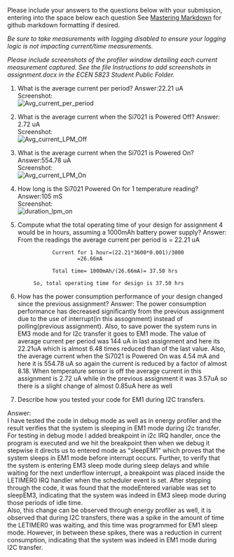 Please include your answers to the questions below with your submission, entering into the space below each question
See [Mastering Markdown](https://guides.github.com/features/mastering-markdown/) for github markdown formatting if desired.

*Be sure to take measurements with logging disabled to ensure your logging logic is not impacting current/time measurements.*

*Please include screenshots of the profiler window detailing each current measurement captured.  See the file Instructions to add screenshots in assignment.docx in the ECEN 5823 Student Public Folder.* 

1. What is the average current per period?
   Answer:22.21 uA
   <br>Screenshot:  
   ![Avg_current_per_period](https://github.com/CU-ECEN-5823/ecen5823-assignment4-AkankshaTripa/blob/master/questions/Assignment4_Screenshots/Avg_current_per_period.png)  

2. What is the average current when the Si7021 is Powered Off?
   Answer: 2.72 uA
   <br>Screenshot:  
   ![Avg_current_LPM_Off](https://github.com/CU-ECEN-5823/ecen5823-assignment4-AkankshaTripa/blob/master/questions/Assignment4_Screenshots/Avg_current_LPM_Off.png)  

3. What is the average current when the Si7021 is Powered On?
   Answer:554.78 uA
   <br>Screenshot:  
   ![Avg_current_LPM_On](https://github.com/CU-ECEN-5823/ecen5823-assignment4-AkankshaTripa/blob/master/questions/Assignment4_Screenshots/Avg_current_LPM_On.png)  

4. How long is the Si7021 Powered On for 1 temperature reading?
   Answer:105 mS
   <br>Screenshot:  
   ![duration_lpm_on](https://github.com/CU-ECEN-5823/ecen5823-assignment4-AkankshaTripa/blob/master/questions/Assignment4_Screenshots/duration_lpm_on.png)  

5. Compute what the total operating time of your design for assignment 4 would be in hours, assuming a 1000mAh battery power supply?
   Answer: 
                  From the readings the average current per period is = 22.21 uA
		

                  Current for 1 hour=(22.21*3600*0.001)/3000 
					      =26.66mA

                  Total time= 1000mAh/(26.66mA)= 37.50 hrs
			
			So, total operating time for design is 37.50 hrs
   
6. How has the power consumption performance of your design changed since the previous assignment?
   Answer: 
			The power consumption performance has decreased significantly from the previous assignment due to the use of interrupt(in this assognment) 			instead of polling(previous assignment). Also, to save power the system runs in EM3 mode and for I2c transfer it goes to  EM1 mode. The 				value of average current per period was 144 uA in last assignment and here its 22.21uA which is almost 6.48 times reduced than of the last 			value. Also, the average current when the Si7021 is Powered On was 4.54 mA and here it is 554.78 uA so again the current is reduced by a 				factor of almost 8.18. When temperature sensor is off the average current in this assignment is 2.72 uA while in the previous assignment 				it was 3.57uA so there is a slight change of almost 0.85uA here as well 
   
7. Describe how you tested your code for EM1 during I2C transfers.
   
Answer:   
            I have tested the code in debug mode as well as in energy profiler and the result verifies that the system is sleeping in EM1 mode during i2c 			transfer. For testing in debug mode I added breakpoint in i2c IRQ handler, once the program is executed and we hit the breakpoint then when 			we debug it stepwise it directs us to entered mode as "sleepEM1" which proves that the system sleeps in EM1 mode before interrupt occurs. 			Further, to verify that the system is entering EM3 sleep mode during sleep delays and while waiting for the next underflow interrupt, a 				breakpoint was placed inside the LETIMER0 IRQ handler when the scheduler event is set. After stepping through the code, it was found that the 			modeEntered variable was set to sleepEM3, indicating that the system was indeed in EM3 sleep mode during those periods of idle time.  
		Also, this change can be observed through energy profiler as well, it is observed that during I2C transfers, there was a spike in the amount of 		time the LETIMER0 was waiting, and this time was programmed for EM1 sleep mode. However, in between these spikes, there was a reduction in 		      current consumption, indicating that the system was indeed in EM1 mode during I2C transfer. 
